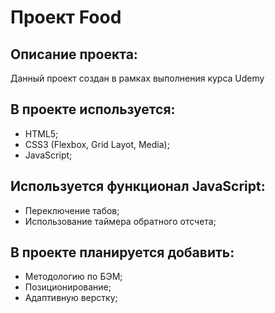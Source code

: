 # Проект Food

## Описание проекта:
Данный проект создан в рамках выполнения курса Udemy

## В проекте используется:
* HTML5;
* CSS3 (Flexbox, Grid Layot, Media);
* JavaScript;

## Используется функционал JavaScript:
* Переключение табов;
* Использование таймера обратного отсчета;

## В проекте планируется добавить: 
* Методологию по БЭМ;
* Позиционирование;
* Адаптивную верстку;